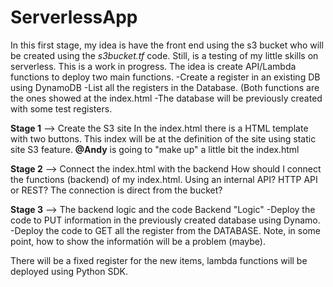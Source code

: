 # ServerlessApp
In this first stage, my idea is have the front end using the s3 bucket who will be created using the *s3bucket.tf* code. 
Still, is a testing of my little skills on serverless. This is a work in progress. 
The idea is create API/Lambda functions to deploy two main functions. 
  -Create a register in an existing DB using DynamoDB
  -List all the registers in the Database. (Both functions are the ones showed at the index.html
  -The database will be previously created with some test registers. 

**Stage 1** --> Create the S3 site
In the index.html there is a HTML template with two buttons. 
This index will be at the definition of the site using static site S3 feature. **@Andy** is going to "make up" a little bit the index.html 

**Stage 2** --> Connect the index.html with the backend
How should I connect the functions  (backend) of my index.html. Using an internal API? HTTP API or REST? The connection is direct from the bucket?

**Stage 3** --> The backend logic and the code
Backend "Logic"
  -Deploy the code to PUT information in the previously created database using Dynamo.
  -Deploy the code to GET all the register from the DATABASE. Note, in some point, how to show the informatión will be a problem (maybe). 
 
There will be a fixed register for the new items, lambda functions will be deployed using Python SDK.

